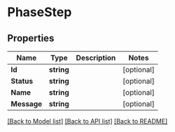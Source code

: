 # PhaseStep

## Properties
Name | Type | Description | Notes
------------ | ------------- | ------------- | -------------
**Id** | **string** |  | [optional] 
**Status** | **string** |  | [optional] 
**Name** | **string** |  | [optional] 
**Message** | **string** |  | [optional] 

[[Back to Model list]](../README.md#documentation-for-models) [[Back to API list]](../README.md#documentation-for-api-endpoints) [[Back to README]](../README.md)


